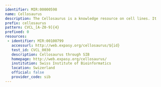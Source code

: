 ```yaml
---
identifier: MIR:00000598
name: Cellosaurus
description: The Cellosaurus is a knowledge resource on cell lines. It attempts to describe all cell lines used in biomedical research. Its scope includes: Immortalized cell lines; naturally immortal cell lines (example: stem cell lines); finite life cell lines when those are distributed and used widely; vertebrate cell line with an emphasis on human, mouse and rat cell lines; and invertebrate (insects and ticks) cell lines. Its scope does not include primary cell lines (with the exception of the finite life cell lines described above) and plant cell lines.
prefix: cellosaurus
pattern: CVCL_[A-Z0-9]{4}
prefixed: 0
resources:
 - identifier: MIR:00100799
   accessurl: http://web.expasy.org/cellosaurus/${id}
   test_id: CVCL_0030
   description: Cellosaurus through SIB
   homepage: http://web.expasy.org/cellosaurus/
   institution: Swiss Institute of Bioinformatics
   location: Swizerland
   official: false
   provider_code: sib
---
```

